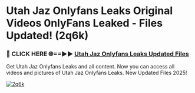 # Utah Jaz Onlyfans Leaks Original Videos 0nlyFans Leaked - Files Updated! (2q6k)

<h3>🔴 CLICK HERE 🌐==►► <a href="https://tinyurl.com/ms9xzufz" rel="nofollow">Utah Jaz Onlyfans Leaks Updated Files</a></h3>

Get Utah Jaz Onlyfans Leaks and all content. Now you can access all videos and pictures of Utah Jaz Onlyfans Leaks. New Updated Files 2025!

[![2q6k](https://i.imgur.com/PQ7UWWw.gif)](https://tinyurl.com/ms9xzufz)
